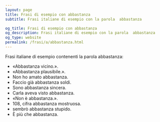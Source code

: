 ```yaml
---
layout: page
title: Frasi di esempio con abbastanza 
subtitle: Frasi italiane di esempio con la parola  abbastanza

og_title: Frasi di esempio con abbastanza 
og_description: Frasi italiane di esempio con la parola  abbastanza
og_type: website
permalink: /frasi/a/abbastanza.html
---
```


Frasi italiane di esempio contenenti la parola abbastanza:


- «Abbastanza vicino.».
- «Abbastanza plausibile.».
- Non ho amato abbastanza.
- Faccio già abbastanza soldi.
- Sono abbastanza sincera.
- Carla aveva visto abbastanza.
- «Non è abbastanza.».
- 108, cifra abbastanza mostruosa.
- sembrò abbastanza stupido.
- È più che abbastanza.
